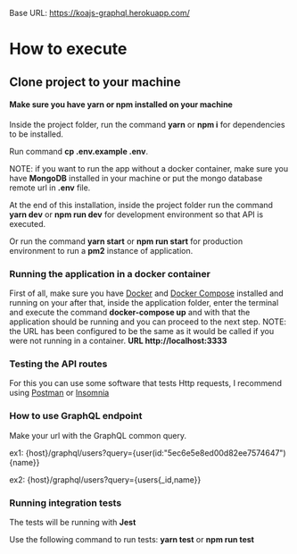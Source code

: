 Base URL: https://koajs-graphql.herokuapp.com/

# How to execute

## Clone project to your machine

#### Make sure you have yarn or npm installed on your machine

Inside the project folder, run the command **yarn** or **npm i** for dependencies to be installed.

Run command **cp .env.example .env**.

NOTE: if you want to run the app without a docker container, make sure you have **MongoDB** installed in your machine or put the mongo database remote url in **.env** file.

At the end of this installation, inside the project folder run the command **yarn dev** or **npm run dev** for development environment so that API is executed.

Or run the command **yarn start** or **npm run start** for production environment to run a **pm2** instance of application.

### Running the application in a docker container

First of all, make sure you have [Docker](https://www.docker.com/) and [Docker Compose](https://docs.docker.com/compose/) installed and running on your after that, inside the application folder, enter the terminal and execute the command **docker-compose up** and with that the application should be running and you can proceed to the next step. NOTE: the URL has been configured to be the same as it would be called if you were not running in a container. **URL http://localhost:3333**

### Testing the API routes

For this you can use some software that tests Http requests, I recommend using [Postman](https://www.getpostman.com/) or [Insomnia](https://insomnia.rest/download/)

### How to use GraphQL endpoint
Make your url with the GraphQL common query.

ex1: {host}/graphql/users?query={user(id:"5ec6e5e8ed00d82ee7574647"){name}}

ex2: {host}/graphql/users?query={users{_id,name}}

### Running integration tests

The tests will be running with **Jest**

Use the following command to run tests: **yarn test** or **npm run test**
